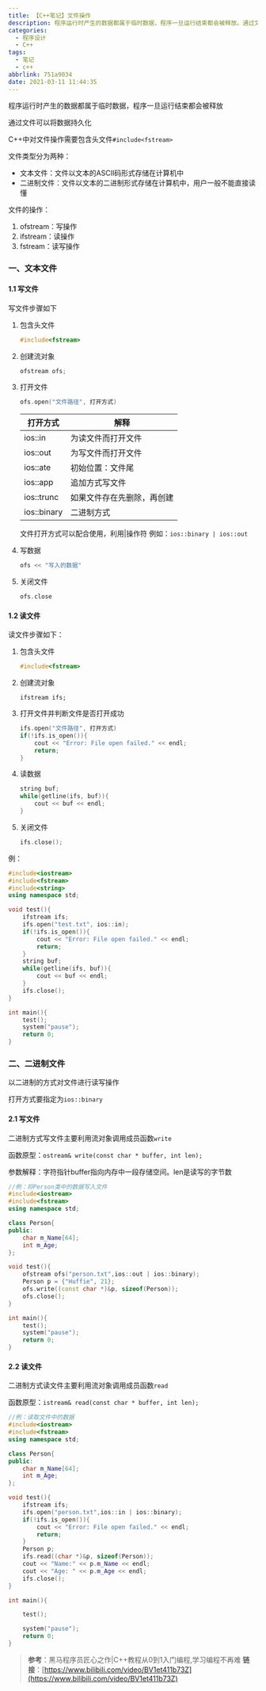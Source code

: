 ```yaml
---
title: 【C++笔记】文件操作
description: 程序运行时产生的数据都属于临时数据，程序一旦运行结束都会被释放。通过文件可以将数据持久化，C++中对文件操作需要包含头文件#include。
categories:
  - 程序设计
  - C++
tags:
  - 笔记
  - c++
abbrlink: 751a9034
date: 2021-03-11 11:44:35
---
```


程序运行时产生的数据都属于临时数据，程序一旦运行结束都会被释放

通过文件可以将数据持久化

C++中对文件操作需要包含头文件`#include<fstream>`



文件类型分为两种：

* 文本文件：文件以文本的ASCII码形式存储在计算机中
* 二进制文件：文件以文本的二进制形式存储在计算机中，用户一般不能直接读懂



文件的操作：

1. ofstream：写操作
2. ifstream：读操作
3. fstream：读写操作



### 一、文本文件

#### 1.1 写文件

写文件步骤如下

1. 包含头文件

   ```c
   #include<fstream>
   ```

2. 创建流对象

   ```c++
   ofstream ofs;
   ```

3. 打开文件

   ```c++
   ofs.open("文件路径", 打开方式)
   ```

   | 打开方式    | 解释                       |
   | ----------- | -------------------------- |
   | ios::in     | 为读文件而打开文件         |
   | ios::out    | 为写文件而打开文件         |
   | ios::ate    | 初始位置：文件尾           |
   | ios::app    | 追加方式写文件             |
   | ios::trunc  | 如果文件存在先删除，再创建 |
   | ios::binary | 二进制方式                 |
  
   文件打开方式可以配合使用，利用|操作符 
   例如：`ios::binary | ios::out`

4. 写数据

   ```c++
   ofs << "写入的数据"
   ```

5. 关闭文件

   ```c++
   ofs.close
   ```

#### 1.2 读文件

读文件步骤如下：

1. 包含头文件

   ```c++
   #include<fstream>
   ```

2. 创建流对象

   ```c+
   ifstream ifs;
   ```

3. 打开文件并判断文件是否打开成功

   ```c++
   ifs.open("文件路径", 打开方式)
   if(!ifs.is_open()){
       cout << "Error: File open failed." << endl;
       return;
   }
   ```

4. 读数据

   ```c++
   string buf;
   while(getline(ifs, buf)){
       cout << buf << endl;
   }
   ```

5. 关闭文件

   ```c++
   ifs.close();
   ```

例：

```c++
#include<iostream>
#include<fstream>
#include<string>
using namespace std;

void test(){
	ifstream ifs;
	ifs.open("test.txt", ios::in);
	if(!ifs.is_open()){
		cout << "Error: File open failed." << endl;
		return;
	}
	string buf;
	while(getline(ifs, buf)){
		cout << buf << endl;
	}
	ifs.close();
}

int main(){
	test();
	system("pause");
	return 0;
}
```

### 二、二进制文件

以二进制的方式对文件进行读写操作

打开方式要指定为`ios::binary`

#### 2.1 写文件

二进制方式写文件主要利用流对象调用成员函数`write`

函数原型：`ostream& write(const char * buffer, int len);`

参数解释：字符指针buffer指向内存中一段存储空间。len是读写的字节数

```c++
//例：将Person类中的数据写入文件
#include<iostream>
#include<fstream>
using namespace std;

class Person{
public:
	char m_Name[64];
	int m_Age;
};

void test(){
	ofstream ofs("person.txt",ios::out | ios::binary);
	Person p = {"Huffie", 21};
	ofs.write((const char *)&p, sizeof(Person));
	ofs.close();
}

int main(){
	test();
	system("pause");
	return 0;
}
```

#### 2.2 读文件

二进制方式读文件主要利用流对象调用成员函数`read`

函数原型：`istream& read(const char * buffer, int len);`

```c++
//例：读取文件中的数据
#include<iostream>
#include<fstream>
using namespace std;

class Person{
public:
	char m_Name[64];
	int m_Age;
};

void test(){
	ifstream ifs;
	ifs.open("person.txt",ios::in | ios::binary);
	if(!ifs.is_open()){
		cout << "Error: File open failed." << endl;
		return;
	}
	Person p;
	ifs.read((char *)&p, sizeof(Person));
	cout << "Name:" << p.m_Name << endl;
	cout << "Age: " << p.m_Age << endl;
	ifs.close();
}

int main(){

	test();

	system("pause");
	return 0;
}
```





  > **参考**：黑马程序员匠心之作|C++教程从0到1入门编程,学习编程不再难
  > **链接**：[https://www.bilibili.com/video/BV1et411b73Z](https://www.bilibili.com/video/BV1et411b73Z)